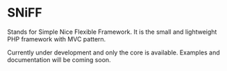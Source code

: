 # SNiFF
Stands for Simple Nice Flexible Framework.
It is the small and lightweight PHP framework with MVC pattern.

Currently under development and only the core is available.
Examples and documentation will be coming soon.
